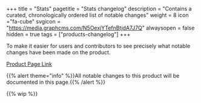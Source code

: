 +++
title = "Stats"
pagetitle = "Stats changelog"
description = "Contains a curated, chronologically ordered list of notable changes"
weight = 8
icon ="fa-cube"
svgicon = "https://media.graphcms.com/N5OexjYTefnBtjdA7J7Q"
alwaysopen = false
hidden = true
tags = ["products-changelog"]
+++

To make it easier for users and contributors to see precisely what notable changes have been made on the product.

[Product Page Link](https://www.travelgatex.com/products/stats)

{{% alert theme="info" %}}All notable changes to this product will be documented in this page.{{% /alert %}}

{{% wip %}}
